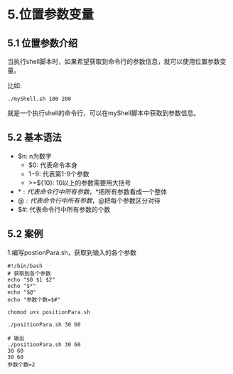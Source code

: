 # 5.位置参数变量

## 5.1 位置参数介绍
当执行shell脚本时，如果希望获取到命令行的参数信息，就可以使用位置参数变量。

比如:
```shell script
./myShell.sh 100 200
```

就是一个执行shell的命令行，可以在myShell脚本中获取到参数信息。

## 5.2 基本语法
* $n: n为数字
    * $0: 代表命令本身
    * $1-$9: 代表第1-9个参数
    * \>=${10}: 10以上的参数需要用大括号
* $*: 代表命令行中所有参数，$*把所有参数看成一个整体
* $@: 代表命令行中所有参数，$@把每个参数区分对待
* $#: 代表命令行中所有参数的个数


## 5.2 案例

1.编写postionPara.sh，获取到输入的各个参数

```shell script
#!/bin/bash
# 获取到各个参数
echo "$0 $1 $2"
echo "$*"
echo "$@"
echo "参数个数=$#"
```

```shell script
chomod u+x positionPara.sh
```

```shell script
./positionPara.sh 30 60
```

```shell script
# 输出
./positionPara.sh 30 60
30 60
30 60
参数个数=2
```